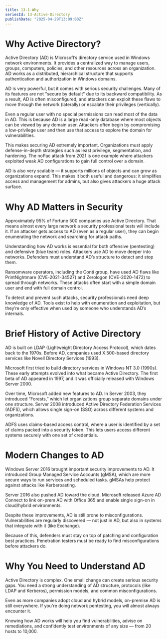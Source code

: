```yaml
---
title: 13-1-Why
seriesId: 13-Active-Directory
publishDate: "2025-04-29T13:09:00Z"
---
```


# Why Active Directory?

Active Directory (AD) is Microsoft’s directory service used in Windows network environments. It provides a centralized way to manage users, groups, computers, policies, and other resources across an organization. AD works as a distributed, hierarchical structure that supports authentication and authorization in Windows domains.

AD is very powerful, but it comes with serious security challenges. Many of its features are not "secure by default" due to its backward compatibility. As a result, AD is often misconfigured, and attackers can exploit these flaws to move through the network (laterally) or escalate their privileges (vertically).

Even a regular user with no special permissions can read most of the data in AD. This is because AD is a large read-only database where most objects can be viewed by any domain user. Attackers often begin by compromising a low-privilege user and then use that access to explore the domain for vulnerabilities.

This makes securing AD extremely important. Organizations must apply defense-in-depth strategies such as least privilege, segmentation, and hardening. The noPac attack from 2021 is one example where attackers exploited weak AD configurations to gain full control over a domain.

AD is also very scalable — it supports millions of objects and can grow as organizations expand. This makes it both useful and dangerous: it simplifies access and management for admins, but also gives attackers a huge attack surface.

# Why AD Matters in Security

Approximately 95% of Fortune 500 companies use Active Directory. That means almost every large network a security professional tests will include it. If an attacker gets access to AD (even as a regular user), they can begin enumerating the network and searching for attack paths.

Understanding how AD works is essential for both offensive (pentesting) and defensive (blue team) roles. Attackers use AD to move deeper into networks. Defenders must understand AD’s structure to detect and stop them.

Ransomware operators, including the Conti group, have used AD flaws like PrintNightmare (CVE-2021-34527) and Zerologon (CVE-2020-1472) to spread through networks. These attacks often start with a simple domain user and end with full domain control.

To detect and prevent such attacks, security professionals need deep knowledge of AD. Tools exist to help with enumeration and exploitation, but they’re only effective when used by someone who understands AD’s internals.

# Brief History of Active Directory

AD is built on LDAP (Lightweight Directory Access Protocol), which dates back to the 1970s. Before AD, companies used X.500-based directory services like Novell Directory Services (1993).

Microsoft first tried to build directory services in Windows NT 3.0 (1990s). These early attempts evolved into what became Active Directory. The first beta of AD appeared in 1997, and it was officially released with Windows Server 2000.

Over time, Microsoft added new features to AD. In Server 2003, they introduced “Forests,” which let organizations group separate domains under one structure. Server 2008 introduced Active Directory Federation Services (ADFS), which allows single sign-on (SSO) across different systems and organizations.

ADFS uses claims-based access control, where a user is identified by a set of claims packed into a security token. This lets users access different systems securely with one set of credentials.

# Modern Changes to AD

Windows Server 2016 brought important security improvements to AD. It introduced Group Managed Service Accounts (gMSA), which are more secure ways to run services and scheduled tasks. gMSAs help protect against attacks like Kerberoasting.

Server 2016 also pushed AD toward the cloud. Microsoft released Azure AD Connect to link on-prem AD with Office 365 and enable single sign-on in cloud/hybrid environments.

Despite these improvements, AD is still prone to misconfigurations. Vulnerabilities are regularly discovered — not just in AD, but also in systems that integrate with it (like Exchange).

Because of this, defenders must stay on top of patching and configuration best practices. Penetration testers must be ready to find misconfigurations before attackers do.

# Why You Need to Understand AD

Active Directory is complex. One small change can create serious security gaps. You need a strong understanding of AD structure, protocols (like LDAP and Kerberos), permission models, and common misconfigurations.

Even as more companies adopt cloud and hybrid models, on-premise AD is still everywhere. If you're doing network pentesting, you will almost always encounter it.

Knowing how AD works will help you find vulnerabilities, advise on remediations, and confidently test environments of any size — from 20 hosts to 10,000.